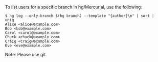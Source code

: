 To list users for a specific branch in hg/Mercurial, use the following:

```
$ hg log --only-branch $(hg branch) --template "{author}\n" | sort | uniq
Alice <alice@example.com>
Bob <bob@example.com>
Carol <carol@example.com>
Chuck <chuck@example.com>
Craig <craig@example.com>
Eve <eve@example.com>
```

Note: Please use git.